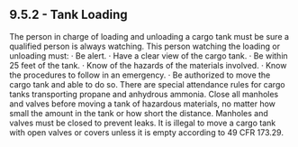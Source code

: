 ## 9.5.2 - Tank Loading
The person in charge of loading and unloading a cargo tank must be sure a qualified person is always watching. This person watching the loading or unloading must:
· Be alert.
· Have a clear view of the cargo tank.
· Be within 25 feet of the tank.
· Know of the hazards of the materials involved.
· Know the procedures to follow in an emergency.
· Be authorized to move the cargo tank and able to do so.
There are special attendance rules for cargo tanks transporting propane and anhydrous ammonia.
Close all manholes and valves before moving a tank of hazardous materials, no matter how small the amount in the tank or how short the distance. Manholes and valves must be closed to prevent leaks. It is illegal to move a cargo tank with open valves or covers unless it is empty according to 49 CFR 173.29.